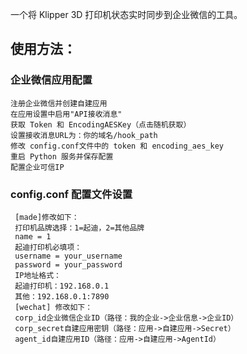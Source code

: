 一个将 Klipper 3D 打印机状态实时同步到企业微信的工具。

## 使用方法：
### 企业微信应用配置
    注册企业微信并创建自建应用
    在应用设置中启用"API接收消息"
    获取 Token 和 EncodingAESKey（点击随机获取）
    设置接收消息URL为：你的域名/hook_path
    修改 config.conf文件中的 token 和 encoding_aes_key
    重启 Python 服务并保存配置
    配置企业可信IP
### config.conf 配置文件设置
     [made]修改如下：
     打印机品牌选择：1=起迪，2=其他品牌
     name = 1
     起迪打印机必填项：
     username = your_username
     password = your_password
     IP地址格式：
     起迪打印机：192.168.0.1
     其他：192.168.0.1:7890
     [wechat] 修改如下：
     corp_id企业微信企业ID（路径：我的企业->企业信息->企业ID）
     corp_secret自建应用密钥（路径：应用->自建应用->Secret）
     agent_id自建应用ID（路径：应用->自建应用->AgentId）
      
  
